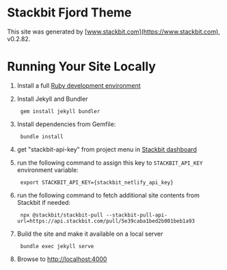 # Stackbit Fjord Theme

This site was generated by [www.stackbit.com](https://www.stackbit.com), v0.2.82.

# Running Your Site Locally

1. Install a full [Ruby development environment](https://jekyllrb.com/docs/installation/)

1. Install Jekyll and Bundler

        gem install jekyll bundler

1. Install dependencies from Gemfile:

        bundle install

1. get "stackbit-api-key" from project menu in [Stackbit dashboard](https://app.stackbit.com/dashboard)

1. run the following command to assign this key to `STACKBIT_API_KEY` environment variable:

        export STACKBIT_API_KEY={stackbit_netlify_api_key}

1. run the following command to fetch additional site contents from Stackbit if needed:

        npx @stackbit/stackbit-pull --stackbit-pull-api-url=https://api.stackbit.com/pull/5e39caba1bed2b001beb1a93

1. Build the site and make it available on a local server

        bundle exec jekyll serve

1. Browse to [http://localhost:4000](http://localhost:4000)
